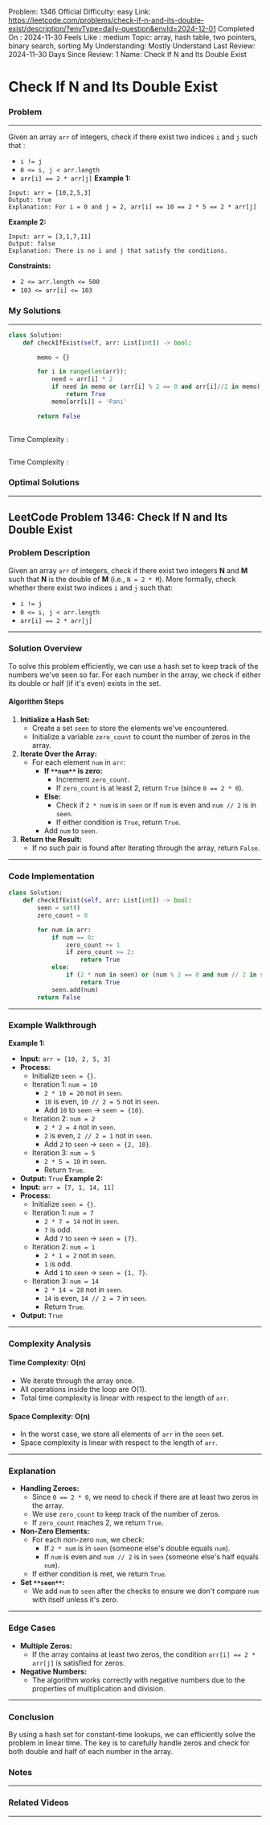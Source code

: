 Problem: 1346
Official Difficulty: easy
Link: https://leetcode.com/problems/check-if-n-and-its-double-exist/description/?envType=daily-question&envId=2024-12-01
Completed On : 2024-11-30
Feels Like : medium
Topic: array, hash table, two pointers, binary search, sorting
My Understanding: Mostly Understand
Last Review: 2024-11-30
Days Since Review: 1
Name: Check If N and Its Double Exist

# Check If N and Its Double Exist
### Problem
___
Given an array `arr` of integers, check if there exist two indices `i` and `j` such that :
- `i != j`
- `0 <= i, j < arr.length`
- `arr[i] == 2 * arr[j]`
**Example 1:**
```plain text
Input: arr = [10,2,5,3]
Output: true
Explanation: For i = 0 and j = 2, arr[i] == 10 == 2 * 5 == 2 * arr[j]

```
**Example 2:**
```plain text
Input: arr = [3,1,7,11]
Output: false
Explanation: There is no i and j that satisfy the conditions.

```
**Constraints:**
- `2 <= arr.length <= 500`
- `103 <= arr[i] <= 103`
### My Solutions
___
```python
class Solution:
    def checkIfExist(self, arr: List[int]) -> bool:

        memo = {}

        for i in range(len(arr)):
            need = arr[i] * 2
            if need in memo or (arr[i] % 2 == 0 and arr[i]//2 in memo):
                return True
            memo[arr[i]] = 'Pani'

        return False
        
```

Time Complexity :
```python

```

Time Complexity : 
### Optimal Solutions
___
## LeetCode Problem 1346: Check If N and Its Double Exist
### Problem Description
Given an array `arr` of integers, check if there exist two integers **N** and **M** such that **N** is the double of **M** (i.e., `N = 2 * M`).
More formally, check whether there exist two indices `i` and `j` such that:
- `i != j`
- `0 <= i, j < arr.length`
- `arr[i] == 2 * arr[j]`
___
### Solution Overview
To solve this problem efficiently, we can use a hash set to keep track of the numbers we've seen so far. For each number in the array, we check if either its double or half (if it's even) exists in the set.
#### **Algorithm Steps**
1. **Initialize a Hash Set:**
	- Create a set `seen` to store the elements we've encountered.
	- Initialize a variable `zero_count` to count the number of zeros in the array.
2. **Iterate Over the Array:**
	- For each element `num` in `arr`:
		- **If **`**num**`** is zero:**
			- Increment `zero_count`.
			- If `zero_count` is at least 2, return `True` (since `0 == 2 * 0`).
		- **Else:**
			- Check if `2 * num` is in `seen` or if `num` is even and `num // 2` is in `seen`.
			- If either condition is `True`, return `True`.
		- Add `num` to `seen`.
3. **Return the Result:**
	- If no such pair is found after iterating through the array, return `False`.
___
### Code Implementation
```python
class Solution:
    def checkIfExist(self, arr: List[int]) -> bool:
        seen = set()
        zero_count = 0

        for num in arr:
            if num == 0:
                zero_count += 1
                if zero_count >= 2:
                    return True
            else:
                if (2 * num in seen) or (num % 2 == 0 and num // 2 in seen):
                    return True
            seen.add(num)
        return False

```
___
### Example Walkthrough
**Example 1:**
- **Input:** `arr = [10, 2, 5, 3]`
- **Process:**
	- Initialize `seen = {}`.
	- Iteration 1: `num = 10`
		- `2 * 10 = 20` not in `seen`.
		- `10` is even, `10 // 2 = 5` not in `seen`.
		- Add `10` to `seen` → `seen = {10}`.
	- Iteration 2: `num = 2`
		- `2 * 2 = 4` not in `seen`.
		- `2` is even, `2 // 2 = 1` not in `seen`.
		- Add `2` to `seen` → `seen = {2, 10}`.
	- Iteration 3: `num = 5`
		- `2 * 5 = 10` in `seen`.
		- Return `True`.
- **Output:** `True`
**Example 2:**
- **Input:** `arr = [7, 1, 14, 11]`
- **Process:**
	- Initialize `seen = {}`.
	- Iteration 1: `num = 7`
		- `2 * 7 = 14` not in `seen`.
		- `7` is odd.
		- Add `7` to `seen` → `seen = {7}`.
	- Iteration 2: `num = 1`
		- `2 * 1 = 2` not in `seen`.
		- `1` is odd.
		- Add `1` to `seen` → `seen = {1, 7}`.
	- Iteration 3: `num = 14`
		- `2 * 14 = 28` not in `seen`.
		- `14` is even, `14 // 2 = 7` in `seen`.
		- Return `True`.
- **Output:** `True`
___
### Complexity Analysis
#### **Time Complexity:** O(n)
- We iterate through the array once.
- All operations inside the loop are O(1).
- Total time complexity is linear with respect to the length of `arr`.
#### **Space Complexity:** O(n)
- In the worst case, we store all elements of `arr` in the `seen` set.
- Space complexity is linear with respect to the length of `arr`.
___
### Explanation
- **Handling Zeroes:**
	- Since `0 == 2 * 0`, we need to check if there are at least two zeros in the array.
	- We use `zero_count` to keep track of the number of zeros.
	- If `zero_count` reaches 2, we return `True`.
- **Non-Zero Elements:**
	- For each non-zero `num`, we check:
		- If `2 * num` is in `seen` (someone else's double equals `num`).
		- If `num` is even and `num // 2` is in `seen` (someone else's half equals `num`).
	- If either condition is met, we return `True`.
- **Set **`**seen**`**:**
	- We add `num` to `seen` after the checks to ensure we don't compare `num` with itself unless it's zero.
___
### Edge Cases
- **Multiple Zeros:**
	- If the array contains at least two zeros, the condition `arr[i] == 2 * arr[j]` is satisfied for zeros.
- **Negative Numbers:**
	- The algorithm works correctly with negative numbers due to the properties of multiplication and division.
___
### Conclusion
By using a hash set for constant-time lookups, we can efficiently solve the problem in linear time. The key is to carefully handle zeros and check for both double and half of each number in the array.
### Notes
___
 
### Related Videos 
___
[]()